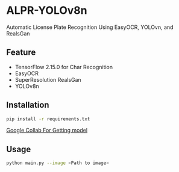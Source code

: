 # ALPR-YOLOv8n
Automatic License Plate Recognition Using EasyOCR, YOLOvn, and RealsGan

## Feature
- TensorFlow 2.15.0 for Char Recognition
- EasyOCR
- SuperResolution RealsGan
- YOLOv8n

## Installation
```bash 
pip install -r requirements.txt
```
[Google Collab For Getting model](https://colab.research.google.com/drive/1QCXMBu_gfWSA-Ry89XhSE_XsmDE3aWSZ?authuser=2#scrollTo=7mEyNdfv6zqM)
## Usage
```bash
python main.py --image <Path to image>
```




